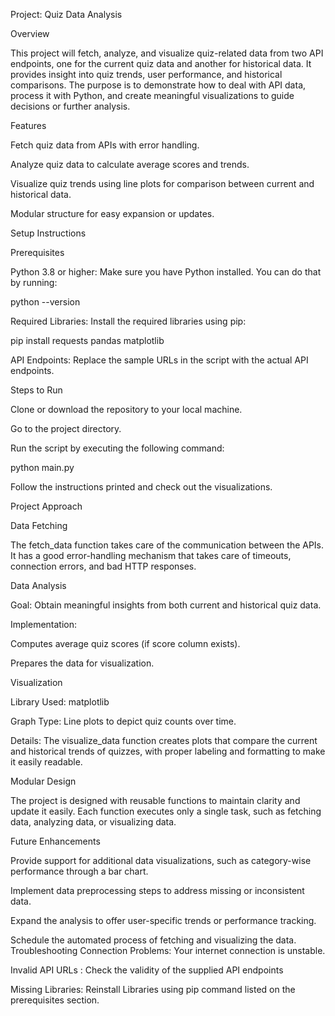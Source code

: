 Project: Quiz Data Analysis

Overview

This project will fetch, analyze, and visualize quiz-related data from two API endpoints, one for the current quiz data and another for historical data. It provides insight into quiz trends, user performance, and historical comparisons. The purpose is to demonstrate how to deal with API data, process it with Python, and create meaningful visualizations to guide decisions or further analysis.

Features

Fetch quiz data from APIs with error handling.

Analyze quiz data to calculate average scores and trends.

Visualize quiz trends using line plots for comparison between current and historical data.

Modular structure for easy expansion or updates.

Setup Instructions

Prerequisites

Python 3.8 or higher: Make sure you have Python installed. You can do that by running:

python --version

Required Libraries: Install the required libraries using pip:

pip install requests pandas matplotlib

API Endpoints: Replace the sample URLs in the script with the actual API endpoints.

Steps to Run

Clone or download the repository to your local machine.

Go to the project directory.

Run the script by executing the following command:

python main.py

Follow the instructions printed and check out the visualizations.

Project Approach

Data Fetching

The fetch_data function takes care of the communication between the APIs. It has a good error-handling mechanism that takes care of timeouts, connection errors, and bad HTTP responses.

Data Analysis

Goal: Obtain meaningful insights from both current and historical quiz data.

Implementation:

Computes average quiz scores (if score column exists).

Prepares the data for visualization.

Visualization

Library Used: matplotlib

Graph Type: Line plots to depict quiz counts over time.

Details: The visualize_data function creates plots that compare the current and historical trends of quizzes, with proper labeling and formatting to make it easily readable.

Modular Design

The project is designed with reusable functions to maintain clarity and update it easily. Each function executes only a single task, such as fetching data, analyzing data, or visualizing data.

Future Enhancements

Provide support for additional data visualizations, such as category-wise performance through a bar chart.

Implement data preprocessing steps to address missing or inconsistent data.

Expand the analysis to offer user-specific trends or performance tracking.

Schedule the automated process of fetching and visualizing the data.
Troubleshooting
Connection Problems: Your internet connection is unstable.

Invalid API URLs : Check the validity of the supplied API endpoints

Missing Libraries: Reinstall Libraries using pip command listed on the prerequisites section.
